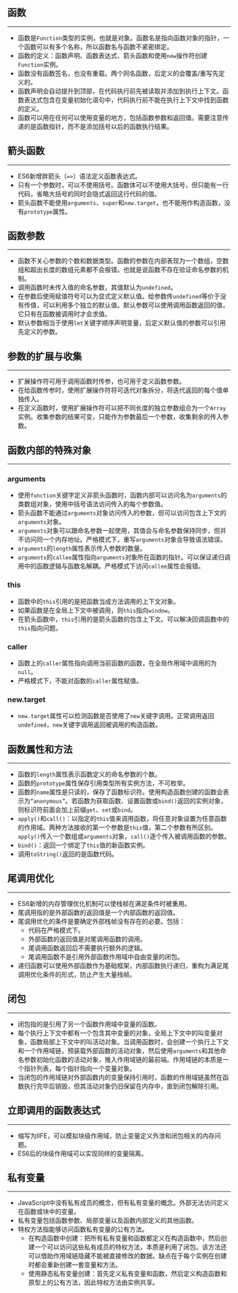 ## 函数
---
* 函数是`Function`类型的实例，也就是对象。函数名是指向函数对象的指针，一个函数可以有多个名称，所以函数名与函数不紧密绑定。
* 函数的定义：函数声明、函数表达式、箭头函数和使用`new`操作符创建`Function`实例。
* 函数没有函数签名，也没有重载。两个同名函数，后定义的会覆盖/重写先定义的。
* 函数声明会自动提升到顶部，在代码执行前先被读取并添加到执行上下文。函数表达式包含在变量初始化语句中，代码执行前不能在执行上下文中找到函数的定义。
* 函数可以用在任何可以使用变量的地方，包括函数参数和返回值。需要注意传递的是函数指针，而不是添加括号以后的函数执行结果。

## 箭头函数
---
* ES6新增胖箭头（`=>`）语法定义函数表达式。
* 只有一个参数时，可以不使用括号。函数体可以不使用大括号，但只能有一行代码，省略大括号的同时会隐式返回这行代码的值。
* 箭头函数不能使用`arguments`、`super`和`new.target`，也不能用作构造函数，没有`prototype`属性。

## 函数参数
---
* 函数不关心参数的个数和数据类型。函数的参数在内部表现为一个数组，空数组和超出长度的数组元素都不会报错。也就是说函数不存在验证命名参数的机制。
* 调用函数时未传入值的命名参数，其值默认为`undefined`。
* 在参数后使用赋值符号可以为显式定义默认值。给参数传`undefined`等价于没有传值，可以利用多个独立的默认值。默认参数可以使用调用函数返回的值，它只有在函数被调用时才会求值。
* 默认参数相当于使用`let`关键字顺序声明变量，后定义默认值的参数可以引用先定义的参数。

## 参数的扩展与收集
---
* 扩展操作符可用于调用函数时传参，也可用于定义函数参数。
* 在给函数传参时，使用扩展操作符将可迭代对象拆分，将迭代返回的每个值单独传入。
* 在定义函数时，使用扩展操作符可以把不同长度的独立参数组合为一个`Array`实例。收集参数的结果可变，只能作为参数最后一个参数，收集剩余的传入参数。

## 函数内部的特殊对象
---
### arguments
* 使用`function`关键字定义非箭头函数时，函数内部可以访问名为`arguments`的类数组对象，使用中括号语法访问传入的每个参数值。
* 箭头函数不能通过`arguments`对象访问传入的参数，但可以访问包含上下文的`arguments`对象。
* `arguments`对象可以跟命名参数一起使用，其值会与命名参数保持同步，但并不访问同一个内存地址。严格模式下，重写`arguments`对象会导致语法错误。
* `arguments`的`length`属性表示传入参数的数量。
* `arguments`的`callee`属性指向`arguments`对象所在函数的指针。可以保证递归调用中的函数逻辑与函数名解耦。严格模式下访问`callee`属性会报错。

### this
* 函数中的`this`引用的是把函数当成方法调用的上下文对象。
* 如果函数是在全局上下文中被调用，则`this`指向`window`。
* 在箭头函数中，`this`引用的是箭头函数的包含上下文。可以解决回调函数中的`this`指向问题。

### caller
* 函数上的`caller`属性指向调用当前函数的函数，在全局作用域中调用的为`null`。
* 严格模式下，不能对函数的`caller`属性赋值。

### new.target
* `new.target`属性可以检测函数是否使用了`new`关键字调用。正常调用返回`undefined`，`new`关键字调用返回被调用的构造函数。

## 函数属性和方法
---
* 函数的`length`属性表示函数定义的命名参数的个数。
* 函数的`prototype`属性保存引用类型所有实例方法，不可枚举。
* 函数的`name`属性是只读的，保存了函数标识符。使用构造函数创建的函数会表示为`“anonymous”`。若函数为获取函数、设置函数或`bind()`返回的实例对象，则标识符前面会加上前缀`get`、`set`或`bind`。
* `apply()`和`call()`：以指定的`this`值来调用函数，将任意对象设置为任意函数的作用域。两种方法接收的第一个参数是`this`值，第二个参数有所区别。`apply()`传入一个数组或`arguments`对象，`call()`逐个传入被调用函数的参数。
* `bind()`：返回一个绑定了`this`值的新函数实例。
* 调用`toString()`返回的是函数代码。

## 尾调用优化
---
* ES6新增的内存管理优化机制可以使栈帧在满足条件时被重用。
* 尾调用指的是外部函数的返回值是一个内部函数的返回值。
* 尾调用优化的条件是要确定外部栈帧没有存在的必要。包括：
	* 代码在严格模式下。
	* 外部函数的返回值是对尾调用函数的调用。
	* 尾调用函数返回后不需要执行额外的逻辑。
	* 尾调用函数不是引用外部函数作用域中自由变量的闭包。
* 递归函数可以使用外部函数作为基础框架，内部函数执行递归，重构为满足尾调用优化条件的形式，防止产生大量栈帧。

## 闭包
---
* 闭包指的是引用了另一个函数作用域中变量的函数。
* 每个执行上下文中都有一个包含其中变量的对象，全局上下文中的叫变量对象，函数局部上下文中的叫活动对象。当调用函数时，会创建一个执行上下文和一个作用域链，预装载外部函数的活动对象，然后使用`arguments`和其他命名参数初始化函数的活动对象，推入作用域链的最前端。作用域链的本质是一个指针列表，每个指针指向一个变量对象。
* 当闭包的作用域链对外部函数内的变量保持引用时，函数的作用域链虽然在函数执行完毕后销毁，但其活动对象仍旧保留在内存中，直到闭包解除引用。

## 立即调用的函数表达式
---
* 缩写为IIFE，可以模拟块级作用域，防止变量定义外泄和闭包相关的内存问题。
* ES6后的块级作用域可以实现同样的变量隔离。

## 私有变量
---
* JavaScript中没有私有成员的概念，但有私有变量的概念。外部无法访问定义在函数或块中的变量。
* 私有变量包括函数参数、局部变量以及函数内部定义的其他函数。
* 特权方法指能够访问函数私有变量的公有方法。
	* 在构造函数中创建：把所有私有变量和函数都定义在构造函数中，然后创建一个可以访问这些私有成员的特权方法，本质是利用了闭包。该方法还可以借助作用域链隐藏不能被直接修改的数据。缺点在于每个实例在创建时都会重新创建一套变量和方法。
	* 使用静态私有变量创建：首先定义私有变量和函数，然后定义构造函数和原型上的公有方法，因此特权方法由实例共享。